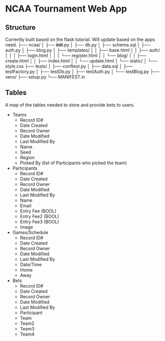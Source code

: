 # NCAA Tournament Web App

## Structure
Currently built based on the flask tutorial. Will update based on the apps need.
├── ncaa/
│   ├── __init__.py
│   ├── db.py
│   ├── schema.sql
│   ├── auth.py
│   ├── blog.py
│   ├── templates/
│   │   ├── base.html
│   │   ├── auth/
│   │   │   ├── login.html
│   │   │   └── register.html
│   │   └── blog/
│   │       ├── create.html
│   │       ├── index.html
│   │       └── update.html
│   └── static/
│       └── style.css
├── tests/
│   ├── conftest.py
│   ├── data.sql
│   ├── testFactory.py
│   ├── testDb.py
│   ├── testAuth.py
│   └── testBlog.py
├── venv/
├── setup.py
└── MANIFEST.in


## Tables
A map of the tables needed to store and provide bets to users.
* Teams
    * Record ID#
    * Date Created
    * Record Owner
    * Date Modified
    * Last Modified By
    * Name
    * Seed
    * Region
    * Picked By (list of Participants who picked the team)
* Participants
    * Record ID#
    * Date Created
    * Record Owner
    * Date Modified
    * Last Modified By
    * Name
    * Email
    * Entry Fee (BOOL)
    * Entry Fee2 (BOOL)
    * Entry Fee3 (BOOL)
    * Image
* Games/Schedule
    * Record ID#
    * Date Created
    * Record Owner
    * Date Modified
    * Last Modified By
    * Date/Time
    * Home
    * Away
* Bets
    * Record ID#
    * Date Created
    * Record Owner
    * Date Modified
    * Last Modified By
    * Participant
    * Team
    * Team2
    * Team3
    * Team4
